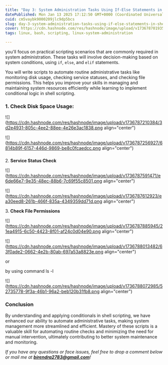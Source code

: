 ```yaml
---
title: "Day 3: System Administration Tasks Using If-Else Statements in Shell Scripting.🎯"
datePublished: Mon Jan 13 2025 17:12:50 GMT+0000 (Coordinated Universal Time)
cuid: cm5vaybk9000209jlc9dp5bcs
slug: day-3-system-administration-tasks-using-if-else-statements-in-shell-scripting
cover: https://cdn.hashnode.com/res/hashnode/image/upload/v1736787019351/78e134a1-ff9b-48b0-899d-e39b3dd90791.png
tags: linux, bash, scripting, linux-system-administration

---
```


you'll focus on practical scripting scenarios that are commonly required in system administration. These tasks will involve decision-making based on system conditions, using `if`, `else`, and `elif` statements.

You will write scripts to automate routine administrative tasks like monitoring disk usage, checking service statuses, and checking file permissions. This helps you improve your skills in managing and maintaining system resources efficiently while learning to implement conditional logic in shell scripting.

### 1\. **Check Disk Space Usage:**

![](https://cdn.hashnode.com/res/hashnode/image/upload/v1736787210384/3d2e4931-805c-4ee2-88ee-4e26e3ac1838.png align="center")

![](https://cdn.hashnode.com/res/hashnode/image/upload/v1736787256927/6814b89f-6157-446d-9869-be8c0fcaedcc.png align="center")

###   
2\. **Service Status Check**

![](https://cdn.hashnode.com/res/hashnode/image/upload/v1736787591471/e6de66e7-9e35-48ec-88b6-7c69f55c8501.png align="center")

![](https://cdn.hashnode.com/res/hashnode/image/upload/v1736787612923/ea30eed8-261b-466f-835a-4349359dd71d.png align="center")

3\. **Check File Permissions**

![](https://cdn.hashnode.com/res/hashnode/image/upload/v1736787885945/21ea4915-6c50-4423-8f01-af24c0d04e90.png align="center")

![](https://cdn.hashnode.com/res/hashnode/image/upload/v1736788013482/63f0ade2-0662-4e2b-80ab-697a53a8823e.png align="center")

or

by using command ls -l

![](https://cdn.hashnode.com/res/hashnode/image/upload/v1736788072985/52735778-9f3a-46b1-96a2-beb120b31fb8.png align="center")

### **Conclusion**

By understanding and applying conditionals in shell scripting, we have enhanced our ability to automate administrative tasks, making system management more streamlined and efficient. Mastery of these scripts is a valuable skill for automating routine checks and minimizing the need for manual intervention, ultimately contributing to better system maintenance and monitoring.

*If you have any questions or face issues, feel free to drop a comment below or mail me at* [***birendra2783@gmail.com***](mailto:birendra2783@gmail.com)*!*